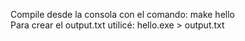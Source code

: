 Compile desde la consola con el comando: make hello  
Para crear el output.txt utilicé: hello.exe > output.txt  
